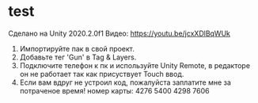 # test

Сделано на Unity 2020.2.0f1
Видео: https://youtu.be/jcxXDlBqWUk

1. Импортируйте пак в свой проект.
2. Добавьте тег 'Gun' в Tag & Layers.
3. Подключите телефон к пк и используйте Unity Remote, в редакторе он не работает так как присуствует Touch ввод. 
4. Если вам вдруг не устроил код, пожалуйста заплатите мне за потраченое время!  номер карты: 4276 5400 4298 7606

